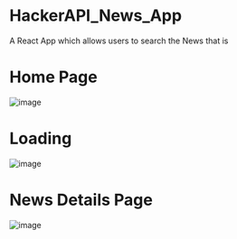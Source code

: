 # HackerAPI_News_App
A React App which allows users to search the News that is 

# Home Page
![image](https://user-images.githubusercontent.com/37541022/169042289-a59d8c07-940c-45d4-80f1-aace62e99945.png)

# Loading 
![image](https://user-images.githubusercontent.com/37541022/169041606-db168f4e-bac3-4c98-8dbd-23188701086a.png)

# News Details Page
![image](https://user-images.githubusercontent.com/37541022/169041810-1e76ffb3-cc3b-479f-94ed-5c4021f83738.png)
